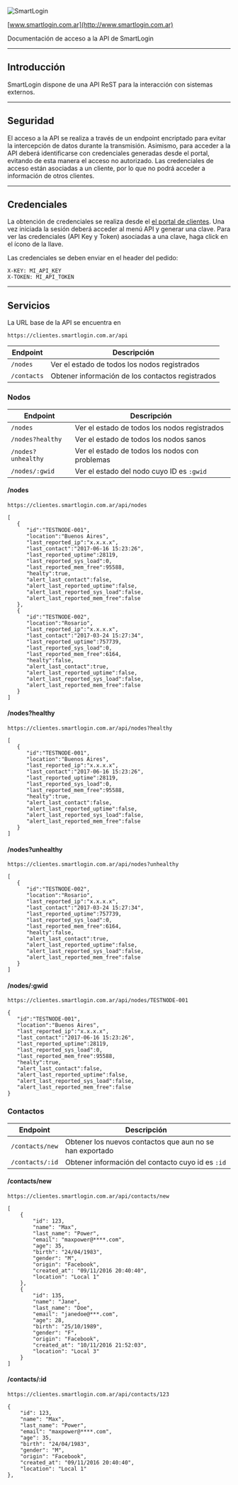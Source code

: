 ![SmartLogin](http://www.smartlogin.com.ar/assets/images/logo-2209x475.png)

[www.smartlogin.com.ar](http://www.smartlogin.com.ar)

Documentación de acceso a la API de SmartLogin


----------

Introducción
----------------
SmartLogin dispone de una API ReST para la interacción con sistemas externos. 

----------

Seguridad
----------------
El acceso a la API se realiza a través de un endpoint encriptado para evitar la intercepción de datos durante la transmisión. Asimismo, para acceder a la API deberá identificarse con credenciales generadas desde el portal, evitando de esta manera el acceso no autorizado. Las credenciales de acceso están asociadas a un cliente, por lo que no podrá acceder a información de otros clientes.

----------

Credenciales
------------
La obtención de credenciales se realiza desde el [el portal de clientes](https://clientes.smartlogin.com.ar/). Una vez iniciada la sesión deberá acceder al menú API y generar una clave.
Para ver las credenciales (API Key y Token) asociadas a una clave, haga click en el ícono de la llave.

Las credenciales se deben enviar en el header del pedido:
```
X-KEY: MI_API_KEY
X-TOKEN: MI_API_TOKEN
```

----------

Servicios
---------
La URL base de la API se encuentra en

    https://clientes.smartlogin.com.ar/api

| Endpoint             | Descripción              
 --------------------- | ------------------------------------------------
| `/nodes`             | Ver el estado de todos los nodos registrados
| `/contacts`         | Obtener información de los contactos registrados


### Nodos

| Endpoint             | Descripción              
 --------------------- | ------------------------------------------------
| `/nodes`             | Ver el estado de todos los nodos registrados
| `/nodes?healthy`     | Ver el estado de todos los nodos sanos
| `/nodes?unhealthy`   | Ver el estado de todos los nodos con problemas
| `/nodes/:gwid`       | Ver el estado del nodo cuyo ID es `:gwid`


#### /nodes
    https://clientes.smartlogin.com.ar/api/nodes


```
[
   {
      "id":"TESTNODE-001",
      "location":"Buenos Aires",
      "last_reported_ip":"x.x.x.x",
      "last_contact":"2017-06-16 15:23:26",
      "last_reported_uptime":28119,
      "last_reported_sys_load":0,
      "last_reported_mem_free":95588,
      "healty":true,
      "alert_last_contact":false,
      "alert_last_reported_uptime":false,
      "alert_last_reported_sys_load":false,
      "alert_last_reported_mem_free":false
   },
   {
      "id":"TESTNODE-002",
      "location":"Rosario",
      "last_reported_ip":"x.x.x.x",
      "last_contact":"2017-03-24 15:27:34",
      "last_reported_uptime":757739,
      "last_reported_sys_load":0,
      "last_reported_mem_free":6164,
      "healty":false,
      "alert_last_contact":true,
      "alert_last_reported_uptime":false,
      "alert_last_reported_sys_load":false,
      "alert_last_reported_mem_free":false
   }
]	
```

#### /nodes?healthy
    https://clientes.smartlogin.com.ar/api/nodes?healthy

```
[
   {
      "id":"TESTNODE-001",
      "location":"Buenos Aires",
      "last_reported_ip":"x.x.x.x",
      "last_contact":"2017-06-16 15:23:26",
      "last_reported_uptime":28119,
      "last_reported_sys_load":0,
      "last_reported_mem_free":95588,
      "healty":true,
      "alert_last_contact":false,
      "alert_last_reported_uptime":false,
      "alert_last_reported_sys_load":false,
      "alert_last_reported_mem_free":false
   }
]	
```

#### /nodes?unhealthy
    https://clientes.smartlogin.com.ar/api/nodes?unhealthy

```
[
   {
      "id":"TESTNODE-002",
      "location":"Rosario",
      "last_reported_ip":"x.x.x.x",
      "last_contact":"2017-03-24 15:27:34",
      "last_reported_uptime":757739,
      "last_reported_sys_load":0,
      "last_reported_mem_free":6164,
      "healty":false,
      "alert_last_contact":true,
      "alert_last_reported_uptime":false,
      "alert_last_reported_sys_load":false,
      "alert_last_reported_mem_free":false
   }
]	
```
#### /nodes/:gwid
    https://clientes.smartlogin.com.ar/api/nodes/TESTNODE-001

```
{
   "id":"TESTNODE-001",
   "location":"Buenos Aires",
   "last_reported_ip":"x.x.x.x",
   "last_contact":"2017-06-16 15:23:26",
   "last_reported_uptime":28119,
   "last_reported_sys_load":0,
   "last_reported_mem_free":95588,
   "healty":true,
   "alert_last_contact":false,
   "alert_last_reported_uptime":false,
   "alert_last_reported_sys_load":false,
   "alert_last_reported_mem_free":false
}
```

### Contactos
| Endpoint             | Descripción              
 --------------------- | ------------------------------------------------
| `/contacts/new`      | Obtener los nuevos contactos que aun no se han exportado
| `/contacts/:id`       | Obtener información del contacto cuyo id es `:id`


#### /contacts/new
    https://clientes.smartlogin.com.ar/api/contacts/new

```
[
	{
		"id": 123,
		"name": "Max",
		"last_name": "Power",
		"email": "maxpower@****.com",
		"age": 35,
		"birth": "24/04/1983",
		"gender": "M",
		"origin": "Facebook",
		"created_at": "09/11/2016 20:40:40",
		"location": "Local 1"
	},
	{
		"id": 135,
		"name": "Jane",
		"last_name": "Doe",
		"email": "janedoe@***.com",
		"age": 28,
		"birth": "25/10/1989",
		"gender": "F",
		"origin": "Facebook",
		"created_at": "10/11/2016 21:52:03",
		"location": "Local 3"
	}
]	
```

#### /contacts/:id
    https://clientes.smartlogin.com.ar/api/contacts/123
```
{
	"id": 123,
	"name": "Max",
	"last_name": "Power",
	"email": "maxpower@****.com",
	"age": 35,
	"birth": "24/04/1983",
	"gender": "M",
	"origin": "Facebook",
	"created_at": "09/11/2016 20:40:40",
	"location": "Local 1"
},
```
    